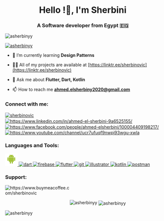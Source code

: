 <h1 align="center">Hello !👋, I'm Sherbini</h1>
<h3 align="center">A Software developer from Egypt 🇪🇬</h3>

<p align="left"> <img src="https://komarev.com/ghpvc/?username=asherbinyy&label=Profile%20views&color=0e75b6&style=flat" alt="asherbinyy" /> </p>

<p align="left"> <a href="https://github.com/ryo-ma/github-profile-trophy"><img src="https://github-profile-trophy.vercel.app/?username=asherbinyy" alt="asherbinyy" /></a> </p>

- 🌱 I’m currently learning **Design Patterns**

- 👨‍💻 All of my projects are available at [https://linktr.ee/sherbinovic](https://linktr.ee/sherbinovic)

- 💬 Ask me about **Flutter, Dart, Kotlin**

- 📫 How to reach me **ahmed.elsherbiny2020@gmail.com**

<h3 align="left">Connect with me:</h3>
<p align="left">
<a href="https://twitter.com/sherbinovic" target="blank"><img align="center" src="https://raw.githubusercontent.com/rahuldkjain/github-profile-readme-generator/master/src/images/icons/Social/twitter.svg" alt="sherbinovic" height="30" width="40" /></a>
<a href="https://linkedin.com/in/https://www.linkedin.com/in/ahmed-el-sherbini-9a6525155/" target="blank"><img align="center" src="https://raw.githubusercontent.com/rahuldkjain/github-profile-readme-generator/master/src/images/icons/Social/linked-in-alt.svg" alt="https://www.linkedin.com/in/ahmed-el-sherbini-9a6525155/" height="30" width="40" /></a>
<a href="https://fb.com/https://www.facebook.com/people/ahmed-elsherbini/100004409198217/" target="blank"><img align="center" src="https://raw.githubusercontent.com/rahuldkjain/github-profile-readme-generator/master/src/images/icons/Social/facebook.svg" alt="https://www.facebook.com/people/ahmed-elsherbini/100004409198217/" height="30" width="40" /></a>
<a href="https://www.youtube.com/c/https://www.youtube.com/channel/ucr7ufuqf9nwpj93wgu-xwla" target="blank"><img align="center" src="https://raw.githubusercontent.com/rahuldkjain/github-profile-readme-generator/master/src/images/icons/Social/youtube.svg" alt="https://www.youtube.com/channel/ucr7ufuqf9nwpj93wgu-xwla" height="30" width="40" /></a>
</p>

<h3 align="left">Languages and Tools:</h3>
<p align="left"> <a href="https://developer.android.com" target="_blank" rel="noreferrer"> <img src="https://raw.githubusercontent.com/devicons/devicon/master/icons/android/android-original-wordmark.svg" alt="android" width="40" height="40"/> </a> <a href="https://dart.dev" target="_blank" rel="noreferrer"> <img src="https://www.vectorlogo.zone/logos/dartlang/dartlang-icon.svg" alt="dart" width="40" height="40"/> </a> <a href="https://firebase.google.com/" target="_blank" rel="noreferrer"> <img src="https://www.vectorlogo.zone/logos/firebase/firebase-icon.svg" alt="firebase" width="40" height="40"/> </a> <a href="https://flutter.dev" target="_blank" rel="noreferrer"> <img src="https://www.vectorlogo.zone/logos/flutterio/flutterio-icon.svg" alt="flutter" width="40" height="40"/> </a> <a href="https://git-scm.com/" target="_blank" rel="noreferrer"> <img src="https://www.vectorlogo.zone/logos/git-scm/git-scm-icon.svg" alt="git" width="40" height="40"/> </a> <a href="https://www.adobe.com/in/products/illustrator.html" target="_blank" rel="noreferrer"> <img src="https://www.vectorlogo.zone/logos/adobe_illustrator/adobe_illustrator-icon.svg" alt="illustrator" width="40" height="40"/> </a> <a href="https://kotlinlang.org" target="_blank" rel="noreferrer"> <img src="https://www.vectorlogo.zone/logos/kotlinlang/kotlinlang-icon.svg" alt="kotlin" width="40" height="40"/> </a> <a href="https://postman.com" target="_blank" rel="noreferrer"> <img src="https://www.vectorlogo.zone/logos/getpostman/getpostman-icon.svg" alt="postman" width="40" height="40"/> </a> </p>

<h3 align="left">Support:</h3>
<p><a href="https://www.buymeacoffee.com/https://www.buymeacoffee.com/sherbinovic"> <img align="left" src="https://cdn.buymeacoffee.com/buttons/v2/default-yellow.png" height="50" width="210" alt="https://www.buymeacoffee.com/sherbinovic" /></a></p><br><br>

<p><img align="left" src="https://github-readme-stats.vercel.app/api/top-langs?username=asherbinyy&show_icons=true&locale=en&layout=compact" alt="asherbinyy" /></p>

<p>&nbsp;<img align="center" src="https://github-readme-stats.vercel.app/api?username=asherbinyy&show_icons=true&locale=en" alt="asherbinyy" /></p>

<p><img align="center" src="https://github-readme-streak-stats.herokuapp.com/?user=asherbinyy&" alt="asherbinyy" /></p>

